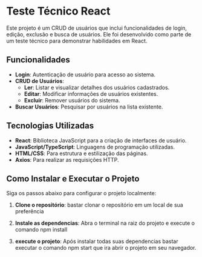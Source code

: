 # Teste Técnico React

Este projeto é um CRUD de usuários que inclui funcionalidades de login, edição, exclusão e busca de usuários. Ele foi desenvolvido como parte de um teste técnico para demonstrar habilidades em React.

## Funcionalidades

- **Login**: Autenticação de usuário para acesso ao sistema.
- **CRUD de Usuários**:
  - **Ler**: Listar e visualizar detalhes dos usuários cadastrados.
  - **Editar**: Modificar informações de usuários existentes.
  - **Excluir**: Remover usuários do sistema.
- **Buscar Usuários**: Pesquisar por usuários na lista existente.

## Tecnologias Utilizadas

- **React**: Biblioteca JavaScript para a criação de interfaces de usuário.
- **JavaScript/TypeScript**: Linguagens de programação utilizadas.
- **HTML/CSS**: Para estrutura e estilização das páginas.
- **Axios**: Para realizar as requisições HTTP.

## Como Instalar e Executar o Projeto

Siga os passos abaixo para configurar o projeto localmente:

1. **Clone o repositório**:
   bastar clonar o repositório em um local de sua preferência

2. **Instale as dependencias**:
   Abra o terminal na raiz do projeto e execute o comando npm install

3. **execute o projeto**:
   Após instalar todas suas dependencias bastar executar o comando npm start que ira abrir o projeto em seu navegador.
